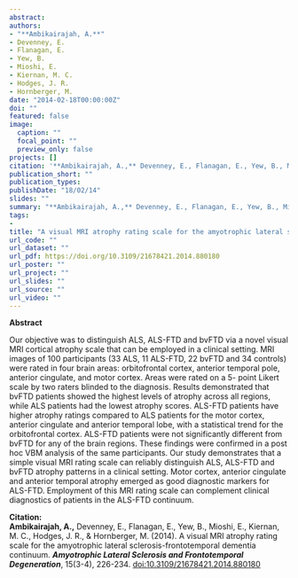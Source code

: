 ```yaml
---
abstract: 
authors:
- "**Ambikairajah, A.**"
- Devenney, E.
- Flanagan, E.
- Yew, B.
- Mioshi, E.
- Kiernan, M. C.
- Hodges, J. R.
- Hornberger, M.
date: "2014-02-18T00:00:00Z"
doi: ""
featured: false
image:
  caption: ""
  focal_point: ""
  preview_only: false
projects: []
citation: '**Ambikairajah, A.,** Devenney, E., Flanagan, E., Yew, B., Mioshi, E., Kiernan, M. C., Hodges, J. R., & Hornberger, M. (2014). A visual MRI atrophy rating scale for the amyotrophic lateral sclerosis-frontotemporal dementia continuum. ***Amyotrophic Lateral Sclerosis and Frontotemporal Degeneration***, 15(3-4), 226-234. [doi:10.3109/21678421.2014.880180](https://doi.org/10.3109/21678421.2014.880180)'
publication_short: ""
publication_types: 
publishDate: "18/02/14"
slides: ""
summary: "**Ambikairajah, A.,** Devenney, E., Flanagan, E., Yew, B., Mioshi, E., Kiernan, M. C., Hodges, J. R., & Hornberger, M. (2014). A visual MRI atrophy rating scale for the amyotrophic lateral sclerosis-frontotemporal dementia continuum. ***Amyotrophic Lateral Sclerosis and Frontotemporal Degeneration***, 15(3-4), 226-234. [doi:10.3109/21678421.2014.880180](https://doi.org/10.3109/21678421.2014.880180)"
tags:
- 
title: "A visual MRI atrophy rating scale for the amyotrophic lateral sclerosis-frontotemporal dementia continuum"
url_code: ""
url_dataset: ""
url_pdf: https://doi.org/10.3109/21678421.2014.880180
url_poster: ""
url_project: ""
url_slides: ""
url_source: ""
url_video: ""
---
```

**Abstract**   

Our objective was to distinguish ALS, ALS-FTD and bvFTD via a novel visual MRI cortical atrophy scale that can be employed in a clinical setting. MRI images of 100 participants (33 ALS, 11 ALS-FTD, 22 bvFTD and 34 controls) were rated in four brain areas: orbitofrontal cortex, anterior temporal pole, anterior cingulate, and motor cortex. Areas were rated on a 5- point Likert scale by two raters blinded to the diagnosis. Results demonstrated that bvFTD patients showed the highest levels of atrophy across all regions, while ALS patients had the lowest atrophy scores. ALS-FTD patients have higher atrophy ratings compared to ALS patients for the motor cortex, anterior cingulate and anterior temporal lobe, with a statistical trend for the orbitofrontal cortex. ALS-FTD patients were not significantly different from bvFTD for any of the brain regions. These findings were confirmed in a post hoc VBM analysis of the same participants. Our study demonstrates that a simple visual MRI rating scale can reliably distinguish ALS, ALS-FTD and bvFTD atrophy patterns in a clinical setting. Motor cortex, anterior cingulate and anterior temporal atrophy emerged as good diagnostic markers for ALS-FTD. Employment of this MRI rating scale can complement clinical diagnostics of patients in the ALS-FTD continuum.   


**Citation:**    
**Ambikairajah, A.,** Devenney, E., Flanagan, E., Yew, B., Mioshi, E., Kiernan, M. C., Hodges, J. R., & Hornberger, M. (2014). A visual MRI atrophy rating scale for the amyotrophic lateral sclerosis-frontotemporal dementia continuum. ***Amyotrophic Lateral Sclerosis and Frontotemporal Degeneration***, 15(3-4), 226-234. [doi:10.3109/21678421.2014.880180](https://doi.org/10.3109/21678421.2014.880180)